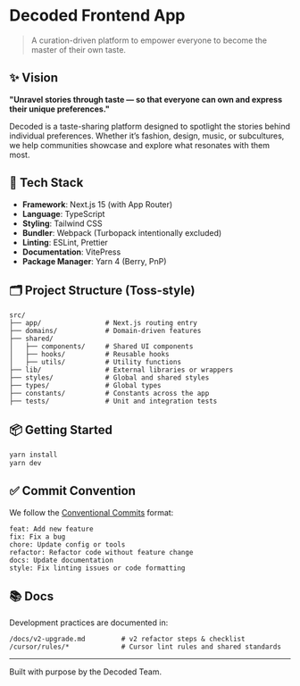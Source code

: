 # Decoded Frontend App

> A curation-driven platform to empower everyone to become the master of their own taste.

## ✨ Vision

**"Unravel stories through taste — so that everyone can own and express their unique preferences."**

Decoded is a taste-sharing platform designed to spotlight the stories behind individual preferences. Whether it’s fashion, design, music, or subcultures, we help communities showcase and explore what resonates with them most.

## 🚀 Tech Stack

- **Framework**: Next.js 15 (with App Router)
- **Language**: TypeScript
- **Styling**: Tailwind CSS
- **Bundler**: Webpack (Turbopack intentionally excluded)
- **Linting**: ESLint, Prettier
- **Documentation**: VitePress
- **Package Manager**: Yarn 4 (Berry, PnP)

## 🗂 Project Structure (Toss-style)

```
src/
├── app/                # Next.js routing entry
├── domains/            # Domain-driven features
├── shared/
│   ├── components/     # Shared UI components
│   ├── hooks/          # Reusable hooks
│   ├── utils/          # Utility functions
├── lib/                # External libraries or wrappers
├── styles/             # Global and shared styles
├── types/              # Global types
├── constants/          # Constants across the app
├── tests/              # Unit and integration tests
```

## 📦 Getting Started

```bash
yarn install
yarn dev
```

## ✅ Commit Convention

We follow the [Conventional Commits](https://www.conventionalcommits.org/en/v1.0.0/) format:

```
feat: Add new feature
fix: Fix a bug
chore: Update config or tools
refactor: Refactor code without feature change
docs: Update documentation
style: Fix linting issues or code formatting
```

## 📚 Docs

Development practices are documented in:

```
/docs/v2-upgrade.md         # v2 refactor steps & checklist
/cursor/rules/*             # Cursor lint rules and shared standards
```

---

Built with purpose by the Decoded Team.

